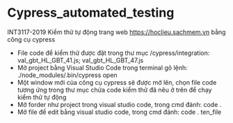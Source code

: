 # Cypress_automated_testing
INT3117-2019
Kiểm thử tự động trang web https://hoclieu.sachmem.vn bằng công cụ cypress
- File code để kiểm thử được đặt trong thư mục /cypress/integration: val_gbt_HL_GBT_41.js; val_gbt_HL_GBT_47.js
- Mở project bằng Visual Studio Code trong terminal gõ lệnh: ./node_modules/.bin/cypress open
- Một window mới của công cụ cypress sẽ được mở lên, chọn file code tương ứng trong thư mục chứa code kiểm thử đã nêu ở trên để chạy kiểm thử tự động
- Mở forder như project trong visual studio code, trong cmd đánh: code .
- Mở file để edit bằng visual studio code, trong cmd đánh: code . ten_file
